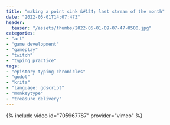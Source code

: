 ```yaml
---
title: "making a point sink &#124; last stream of the month"
date: "2022-05-01T14:07:47Z"
header:
  teaser: "/assets/thumbs/2022-05-01-09-07-47-0500.jpg"
categories:
- "art"
- "game development"
- "gameplay"
- "twitch"
- "typing practice"
tags:
- "epistory typing chronicles"
- "godot"
- "krita"
- "language: gdscript"
- "monkeytype"
- "treasure delivery"
---
```

{% include video id="705967787" provider="vimeo" %}

